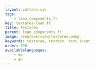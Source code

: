 ```yaml
---
layout: pattern.njk
tags: 
    - lean_components_fr
key: textarea-lean_fr
title: Textarea
parent: lean_components_fr
image: lean/overview/textarea.webp
keywords: textarea, textbox, text input
order: 290
availablelanguages: 
    - de
    - en
---
```


